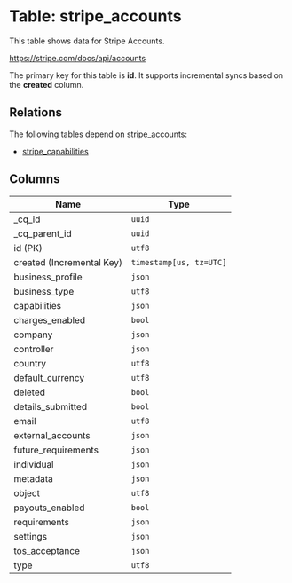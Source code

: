 # Table: stripe_accounts

This table shows data for Stripe Accounts.

https://stripe.com/docs/api/accounts

The primary key for this table is **id**.
It supports incremental syncs based on the **created** column.
## Relations

The following tables depend on stripe_accounts:
  - [stripe_capabilities](stripe_capabilities.md)

## Columns

| Name          | Type          |
| ------------- | ------------- |
|_cq_id|`uuid`|
|_cq_parent_id|`uuid`|
|id (PK)|`utf8`|
|created (Incremental Key)|`timestamp[us, tz=UTC]`|
|business_profile|`json`|
|business_type|`utf8`|
|capabilities|`json`|
|charges_enabled|`bool`|
|company|`json`|
|controller|`json`|
|country|`utf8`|
|default_currency|`utf8`|
|deleted|`bool`|
|details_submitted|`bool`|
|email|`utf8`|
|external_accounts|`json`|
|future_requirements|`json`|
|individual|`json`|
|metadata|`json`|
|object|`utf8`|
|payouts_enabled|`bool`|
|requirements|`json`|
|settings|`json`|
|tos_acceptance|`json`|
|type|`utf8`|